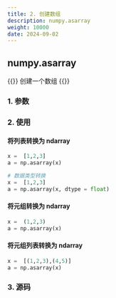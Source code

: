 ```yaml
---
title: 2. 创建数组
description: numpy.asarray
weight: 10000
date: 2024-09-02
---
```

<style>
th, td {
  border: 1px solid rgb(190, 190, 190);
}
</style>

## numpy.asarray

{{<note>}}
创建一个数组
{{</note>}}

### 1. 参数




### 2. 使用


#### 将列表转换为 ndarray
```python
x =  [1,2,3] 
a = np.asarray(x)

# 数据类型转换
x =  [1,2,3] 
a = np.asarray(x, dtype = float)


```


#### 将元组转换为 ndarray

```python
x =  (1,2,3) 
a = np.asarray(x)

```

#### 将元组列表转换为 ndarray

```python
x =  [(1,2,3),(4,5)] 
a = np.asarray(x)

```












### 3. 源码



```python

```
